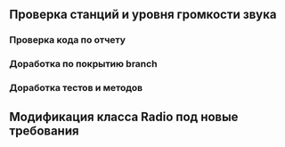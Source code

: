 ## Проверка станций и уровня громкости звука

### Проверка кода по отчету

### Доработка по покрытию branch

### Доработка тестов и методов

## Модификация класса Radio под новые требования